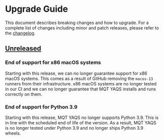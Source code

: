 # Upgrade Guide

This document describes breaking changes and how to upgrade. For a complete list of changes including minor and patch releases, please refer to the [changelog](CHANGELOG.md).

## [Unreleased]

### End of support for x86 macOS systems

Starting with this release, we can no longer guarantee support for x86 macOS systems.
This comes as a result of GitHub removing the `macos-13` runners from their infrastructure.
x86 macOS systems are no longer tested in our CI and we can no longer guarantee that MQT YAQS installs and runs correctly on them.

### End of support for Python 3.9

Starting with this release, MQT YAQS no longer supports Python 3.9.
This is in line with the scheduled end of life of the version.
As a result, MQT YAQS is no longer tested under Python 3.9 and no longer ships Python 3.9 wheels.

<!-- Version links -->

[unreleased]: https://github.com/munich-quantum-toolkit/yaqs/compare/v0.3.0...HEAD
